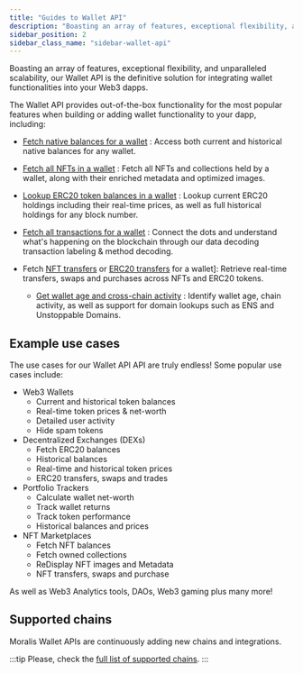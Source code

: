 ```yaml
---
title: "Guides to Wallet API"
description: "Boasting an array of features, exceptional flexibility, and unparalleled scalability, our Wallet API is the definitive solution for integrating wallet functionalities into your Web3 dapps."
sidebar_position: 2
sidebar_class_name: "sidebar-wallet-api"
---
```


Boasting an array of features, exceptional flexibility, and unparalleled scalability, our Wallet API is the definitive solution for integrating wallet functionalities into your Web3 dapps.

The Wallet API provides out-of-the-box functionality for the most popular features when building or adding wallet functionality to your dapp, including:


  - <a href="/web3-data-api/evm/reference/get-native-balance">Fetch native balances for a wallet</a> : Access both current and historical native balances for any wallet.
  - <a href="/web3-data-api/evm/reference/wallet-api/get-nfts-by-wallet">Fetch all NFTs in a wallet</a> : Fetch all NFTs and collections held by a wallet, along with their enriched metadata and optimized images.
  - <a href="/web3-data-api/evm/reference/get-wallet-token-balances">Lookup ERC20 token balances in a wallet</a> : Lookup current ERC20 holdings including their real-time prices, as well as full historical holdings for any block number.
  - <a href="/web3-data-api/evm/reference/wallet-api/get-decoded-transactions-by-wallet">Fetch all transactions for a wallet</a> : Connect the dots and understand what's happening on the blockchain through our data decoding transaction labeling & method decoding.

- Fetch [NFT transfers](/web3-data-api/evm/reference/get-wallet-nft-transfers) or [ERC20 transfers](/web3-data-api/evm/reference/get-wallet-token-transfers) for a wallet]: Retrieve real-time transfers, swaps and purchases across NFTs and ERC20 tokens.

  - <a href="/web3-data-api/evm/reference/wallet-api/get-chain-activity-by-wallet">Get wallet age and cross-chain activity</a> : Identify wallet age, chain activity, as well as support for domain lookups such as ENS and Unstoppable Domains.


## Example use cases

The use cases for our Wallet API API are truly endless! Some popular use cases include:

- Web3 Wallets
  - Current and historical token balances
  - Real-time token prices & net-worth
  - Detailed user activity
  - Hide spam tokens
- Decentralized Exchanges (DEXs)
  - Fetch ERC20 balances
  - Historical balances
  - Real-time and historical token prices
  - ERC20 transfers, swaps and trades
- Portfolio Trackers
  - Calculate wallet net-worth
  - Track wallet returns
  - Track token performance
  - Historical balances and prices
- NFT Marketplaces
  - Fetch NFT balances
  - Fetch owned collections
  - ReDisplay NFT images and Metadata
  - NFT transfers, swaps and purchase

As well as Web3 Analytics tools, DAOs, Web3 gaming plus many more!

## Supported chains

Moralis Wallet APIs are continuously adding new chains and integrations.

:::tip
Please, check the [full list of supported chains](/supported-chains).
:::
